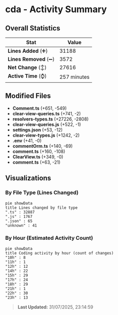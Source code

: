 # cda - Activity Summary 

## Overall Statistics

| Stat                   | Value                                                             |
| ---------------------- | ----------------------------------------------------------------- |
| **Lines Added** (➕)   | 31188                                          |
| **Lines Removed** (➖) | 3572                                        |
| **Net Change** (↕)    | 27616                |
| **Active Time** (⌚)   | 257 minutes |


## Modified Files
- **Comment.ts** (+651, -549)
- **clear-view-queries.ts** (+741, -2)
- **resolvers-types.ts** (+27226, -2808)
- **clear-view-queries.js** (+522, -1)
- **settings.json** (+53, -12)
- **clear-view-types.js** (+1242, -2)
- **.env** (+41, -0)
- **commentOrm.ts** (+140, -69)
- **comment.ts** (+160, -108)
- **ClearView.ts** (+349, -0)
- **comment.ts** (+63, -21)

## Visualizations

### By File Type (Lines Changed)

```mermaid
pie showData
title Lines changed by file type
".ts" : 32887
".js" : 1767
".json" : 65
"unknown" : 41
```

### By Hour (Estimated Activity Count)

```mermaid
pie showData
title Coding activity by hour (count of changes)
"10h" : 8
"11h" : 1
"12h" : 12
"14h" : 22
"15h" : 29
"17h" : 24
"18h" : 29
"21h" : 1
"22h" : 30
"23h" : 13
```


> **Last Updated:** 31/07/2025, 23:14:59